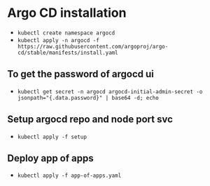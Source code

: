 # Argo CD installation

- `kubectl create namespace argocd`
- `kubectl apply -n argocd -f https://raw.githubusercontent.com/argoproj/argo-cd/stable/manifests/install.yaml`

## To get the password of argocd ui

- `kubectl get secret -n argocd argocd-initial-admin-secret -o jsonpath="{.data.password}" | base64 -d; echo`

## Setup argocd repo and node port svc

- `kubectl apply -f setup`

## Deploy app of apps

- `kubectl apply -f app-of-apps.yaml`
